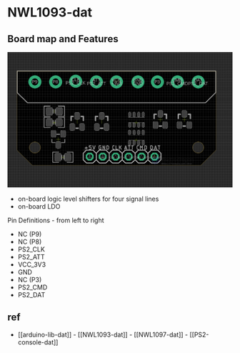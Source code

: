 
# NWL1093-dat


## Board map and Features 
![](2024-01-16-17-07-53.png)


- on-board logic level shifters for four signal lines
- on-board LDO 

Pin Definitions - from left to right 

- NC (P9)
- NC (P8) 
- PS2_CLK
- PS2_ATT
- VCC_3V3
- GND
- NC (P3)
- PS2_CMD
- PS2_DAT



## ref 

- [[arduino-lib-dat]] - [[NWL1093-dat]] - [[NWL1097-dat]] - [[PS2-console-dat]]